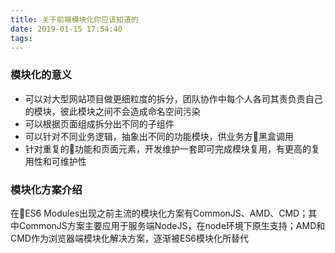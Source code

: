 ```yaml
---
title: 关于前端模块化你应该知道的
date: 2019-01-15 17:54:40
tags:
---
```


### 模块化的意义
- 可以对大型网站项目做更细粒度的拆分，团队协作中每个人各司其责负责自己的模块，彼此模块之间不会造成命名空间污染
- 可以根据页面组成拆分出不同的子组件
- 可以针对不同业务逻辑，抽象出不同的功能模块，供业务方黑盒调用
- 针对重复的功能和页面元素，开发维护一套即可完成模块复用，有更高的复用性和可维护性

### 模块化方案介绍
在ES6 Modules出现之前主流的模块化方案有CommonJS、AMD、CMD；其中CommonJS方案主要应用于服务端NodeJS，在node环境下原生支持；AMD和CMD作为浏览器端模块化解决方案，逐渐被ES6模块化所替代

